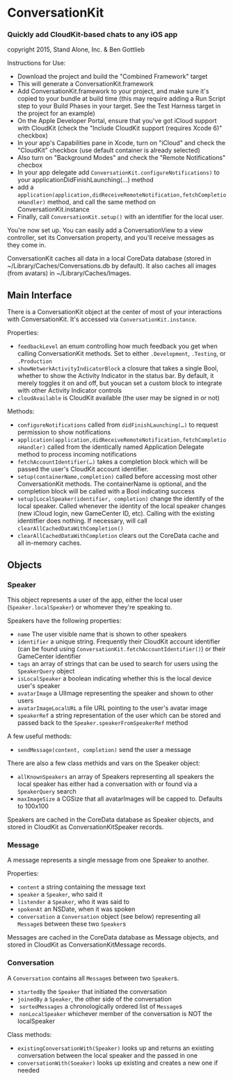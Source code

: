 # ConversationKit

### Quickly add CloudKit-based chats to any iOS app

copyright 2015, Stand Alone, Inc. & Ben Gottlieb

Instructions for Use:


* Download the project and build the "Combined Framework" target
* This will generate a ConversationKit.framework
* Add ConversationKit.framework to your project, and make sure it's copied to your bundle at build time (this may require adding a Run Script step to your Build Phases in your target. See the Test Harness target in the project for an example)
* On the Apple Developer Portal, ensure that you've got iCloud support with CloudKit (check the "Include CloudKit support (requires Xcode 6)" checkbox)
* In your app's Capabilities pane in Xcode, turn on "iCloud" and check the "CloudKit" checkbox (use default container is already selected)
* Also turn on "Background Modes" and check the "Remote Notifications" checbox
* In your app delegate add `ConversationKit.configureNotifications)` to your applicationDidFinishLaunching(…) method
* add a `application(application,didReceiveRemoteNotification,fetchCompletionHandler)` method, and call the same method on ConversationKit.instance
* Finally, call `ConversationKit.setup()` with an identifier for the local user.

You're now set up. You can easily add a ConversationView to a view controller, set its Conversation property, and you'll receive messages as they come in.

ConversationKit caches all data in a local CoreData database (stored in ~/Library/Caches/Conversations.db by default). It also caches all images (from avatars) in ~/Library/Caches/Images.

## Main Interface
There is a ConversationKit object at the center of most of your interactions with ConversationKit. It's accessed via `ConversationKit.instance`.

Properties:

* `feedbackLevel` an enum controlling how much feedback you get when calling ConversationKit methods. Set to either `.Development`, `.Testing`, or `.Production`
* `showNetworkActivityIndicatorBlock` a closure that takes a single Bool, whether to show the Activity Indicator in the status bar. By default, it merely toggles it on and off, but youcan set a custom block to integrate with other Activity Indicator controls
* `cloudAvailable` is CloudKit available (the user may be signed in or not)

Methods:

* `configureNotifications` called from `didFinishLaunching(…)` to request permission to show notifications
* `application(application,didReceiveRemoteNotification,fetchCompletionHandler)` called from the identically named Application Delegate method to process incoming notifications
* `fetchAccountIdentifier(…)` takes a completion block which will be passed the user's CloudKit account identifier.
* `setup(containerName,completion)` called before accessing most other ConversationKit methods. The containerName is optional, and the completion block will be called with a Bool indicating success
* `setup]LocalSpeaker(identifier, completion)` change the identify of the local speaker. Called whenever the identity of the local speaker changes (new iCloud login, new GameCenter ID, etc). Calling with the existing identitfier does nothing. If necessary, will call `clearAllCachedDataWithCompletion()`
* `clearAllCachedDataWithCompletion` clears out the CoreData cache and all in-memory caches.

## Objects

### Speaker
This object represents a user of the app, either the local user (`Speaker.localSpeaker`) or whomever they're speaking to.

Speakers have the following properties:

* `name` The user visible name that is shown to other speakers
* `identifier` a unique string. Frequently their CloudKit account identifier (can be found using `ConversationKit.fetchAccountIdentifier()`) or their GameCenter identifier
* `tags` an array of strings that can be used to search for users using the `SpeakerQuery` object
* `isLocalSpeaker` a boolean indicating whether this is the local device user's speaker
* `avatarImage` a UIImage representing the speaker and shown to other users
* `avatarImageLocalURL` a file URL pointing to the user's avatar image
* `speakerRef` a string representation of the user which can be stored and passed back to the `Speaker.speakerFromSpeakerRef` method

A few useful methods:
* `sendMessage(content, completion)` send the user a message


There are also a few class methids and vars on the Speaker object:

* `allKnownSpeakers` an array of Speakers representing all speakers the local speaker has either had a conversation with or found via a `SpeakerQuery` search
* `maxImageSize` a CGSize that all avatarImages will be capped to. Defaults to 100x100

Speakers are cached in the CoreData database as Speaker objects, and stored in CloudKit as ConversationKitSpeaker records.


### Message
A message represents a single message from one Speaker to another.

Properties:

* `content` a string containing the message text
* `speaker` a `Speaker`, who said it
* `listender` a `Speaker`, who it was said to
* `spokenAt` an NSDate, when it was spoken
* `conversation` a `Conversation` object (see below) representing all `Message`s between these two `Speaker`s

Messages are cached in the CoreData database as Message objects, and stored in CloudKit as ConversationKitMessage records.

### Conversation
A `Conversation` contains all `Message`s between two `Speaker`s.

* `startedBy` the `Speaker` that initiated the conversation
* `joinedBy` a `Speaker`, the other side of the conversation
*  `sortedMessages` a chronologically ordered list of `Message`s
*  `nonLocalSpeaker` whichever member of the conversation is NOT the localSpeaker

Class methods:

* `existingConversationWith(Speaker)`  looks up and returns an existing conversation between the local speaker and the passed in one
* `conversationWith(Soeaker)` looks up existing and creates a new one if needed
